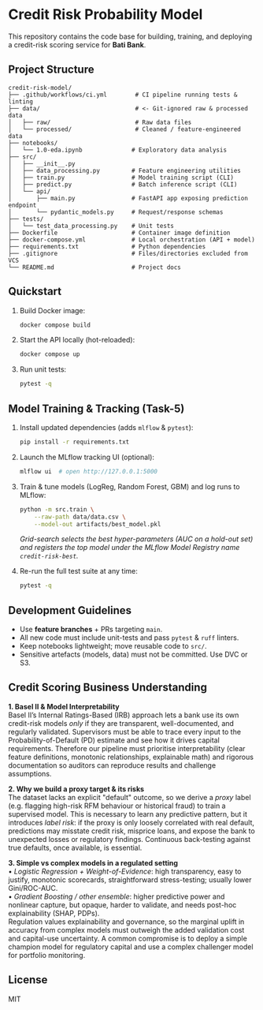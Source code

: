 # Credit Risk Probability Model

This repository contains the code base for building, training, and deploying a credit-risk scoring service for **Bati Bank**.

## Project Structure

```text
credit-risk-model/
├── .github/workflows/ci.yml        # CI pipeline running tests & linting
├── data/                           # <- Git-ignored raw & processed data
│   ├── raw/                        # Raw data files
│   └── processed/                  # Cleaned / feature-engineered data
├── notebooks/
│   └── 1.0-eda.ipynb              # Exploratory data analysis
├── src/
│   ├── __init__.py
│   ├── data_processing.py         # Feature engineering utilities
│   ├── train.py                   # Model training script (CLI)
│   ├── predict.py                 # Batch inference script (CLI)
│   └── api/
│       ├── main.py                # FastAPI app exposing prediction endpoint
│       └── pydantic_models.py     # Request/response schemas
├── tests/
│   └── test_data_processing.py    # Unit tests
├── Dockerfile                     # Container image definition
├── docker-compose.yml             # Local orchestration (API + model)
├── requirements.txt               # Python dependencies
├── .gitignore                     # Files/directories excluded from VCS
└── README.md                      # Project docs
```

## Quickstart

1.  Build Docker image:

    ```bash
    docker compose build
    ```
2.  Start the API locally (hot-reloaded):

    ```bash
    docker compose up
    ```
3.  Run unit tests:

    ```bash
    pytest -q
    ```

## Model Training & Tracking (Task-5)

1. Install updated dependencies (adds `mlflow` & `pytest`):

   ```bash
   pip install -r requirements.txt
   ```

2. Launch the MLflow tracking UI (optional):

   ```bash
   mlflow ui  # open http://127.0.0.1:5000
   ```

3. Train & tune models (LogReg, Random Forest, GBM) and log runs to MLflow:

   ```bash
   python -m src.train \
       --raw-path data/data.csv \
       --model-out artifacts/best_model.pkl
   ```

   *Grid-search selects the best hyper-parameters (AUC on a hold-out set) and
   registers the top model under the MLflow Model Registry name
   `credit-risk-best`.*

4. Re-run the full test suite at any time:

   ```bash
   pytest -q
   ```

## Development Guidelines

* Use **feature branches** + PRs targeting `main`.
* All new code must include unit-tests and pass `pytest` & `ruff` linters.
* Keep notebooks lightweight; move reusable code to `src/`.
* Sensitive artefacts (models, data) must not be committed. Use DVC or S3.

## Credit Scoring Business Understanding

**1. Basel II & Model Interpretability**  
Basel II’s Internal Ratings-Based (IRB) approach lets a bank use its own credit-risk models *only* if they are transparent, well-documented, and regularly validated.  Supervisors must be able to trace every input to the Probability-of-Default (PD) estimate and see how it drives capital requirements.  Therefore our pipeline must prioritise interpretability (clear feature definitions, monotonic relationships, explainable math) and rigorous documentation so auditors can reproduce results and challenge assumptions.

**2. Why we build a proxy target & its risks**  
The dataset lacks an explicit "default" outcome, so we derive a *proxy* label (e.g. flagging high-risk RFM behaviour or historical fraud) to train a supervised model.  This is necessary to learn any predictive pattern, but it introduces *label risk*: if the proxy is only loosely correlated with real default, predictions may misstate credit risk, misprice loans, and expose the bank to unexpected losses or regulatory findings.  Continuous back-testing against true defaults, once available, is essential.

**3. Simple vs complex models in a regulated setting**  
• *Logistic Regression + Weight-of-Evidence*: high transparency, easy to justify, monotonic scorecards, straightforward stress-testing; usually lower Gini/ROC-AUC.  
• *Gradient Boosting / other ensemble*: higher predictive power and nonlinear capture, but opaque, harder to validate, and needs post-hoc explainability (SHAP, PDPs).  
Regulation values explainability and governance, so the marginal uplift in accuracy from complex models must outweigh the added validation cost and capital-use uncertainty.  A common compromise is to deploy a simple champion model for regulatory capital and use a complex challenger model for portfolio monitoring.

## License

MIT
